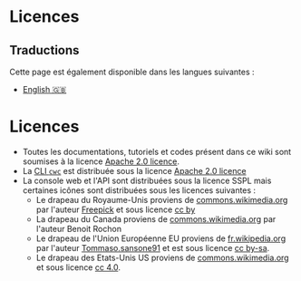 # Licences

## Traductions

Cette page est également disponible dans les langues suivantes :
* [English 🇬🇧](../../licences.md)

# Licences

* Toutes les documentations, tutoriels et codes présent dans ce wiki sont soumises à la licence [Apache 2.0 licence](https://gitlab.comwork.io/comwork_public/comwork_cloud/-/blob/main/LICENSE).
* La [CLI `cwc`](tutorials/cli/README.md) est distribuée sous la licence [Apache 2.0 licence](https://gitlab.comwork.io/oss/cwc/cwc/-/blob/main/LICENSE)
* La console web et l'API sont distribuées sous la licence SSPL mais certaines icônes sont distribuées sous les licences suivantes :
  * Le drapeau du Royaume-Unis proviens de [commons.wikimedia.org](https://commons.wikimedia.org/wiki/File:United-kingdom_flag_icon_round.svg) par l'auteur [Freepick](https://www.freepik.com) et sous licence [cc by](https://creativecommons.org/licenses/by/4.0/deed.en)
  * La drapeau du Canada proviens de [commons.wikimedia.org](https://commons.wikimedia.org/wiki/File:Flag_of_Canada_(leaf).svg) par l'auteur Benoit Rochon
  * Le drapeau de l'Union Européenne EU proviens de [fr.wikipedia.org](https://fr.wikipedia.org/wiki/Fichier:Europe_flag_circle.png) par l'auteur [Tommaso.sansone91](https://commons.wikimedia.org/wiki/User:Tommaso.sansone91) et est sous licence [cc by-sa](https://creativecommons.org/licenses/by-sa/4.0/deed.en).
  * Le drapeau des Etats-Unis US proviens de [commons.wikimedia.org](https://commons.wikimedia.org/wiki/File:United-states_flag_icon_round.svg) et sous licence [cc 4.0](https://creativecommons.org/licenses/by/4.0/deed.en).
